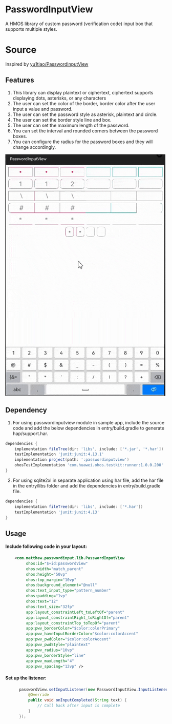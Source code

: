 # PasswordInputView
A HMOS library of custom password (verification code) input box that supports multiple styles.

# Source
Inspired by [yu1tiao/PasswordInputView](https://github.com/yu1tiao/PasswordInputView)

## Features
1) This library can display plaintext or ciphertext, ciphertext supports displaying dots, asterisks, or any characters
2) The user can set the color of the border, border color after the user input a value and password.
3) The user can set the password style as asterisk, plaintext and circle.
4) The user can set the border style line and box.
5) The user can set the maximum length of the password.
6) You can set the interval and rounded corners between the password boxes.
7) You can configure the radius for the password boxes and they will change accordingly.

<img src="screenshots/passwordinputview.gif" width="500">

## Dependency
1. For using passwordinputview module in sample app, include the source code and add the below dependencies in entry/build.gradle to generate hap/support.har.
```groovy
dependencies {
    implementation fileTree(dir: 'libs', include: ['*.jar', '*.har'])
    testImplementation 'junit:junit:4.13.1'
    implementation project(path: ':passwordinputview')
    ohosTestImplementation 'com.huawei.ohos.testkit:runner:1.0.0.200'
}
```

2. For using sqlite2xl in separate application using har file, add the har file in the entry/libs folder and add the dependencies in entry/build.gradle file.
```groovy
dependencies {
    implementation fileTree(dir: 'libs', include: ['*.har'])
    testImplementation 'junit:junit:4.13'
}
```

## Usage
#### Include following code in your layout:
```xml
    <com.matthew.passwordinput.lib.PasswordInputView
         ohos:id="$+id:passwordView"
         ohos:width="match_parent"
         ohos:height="50vp"
         ohos:top_margin="10vp"
         ohos:background_element="@null"
         ohos:text_input_type="pattern_number"
         ohos:padding="1vp"
         ohos:text="12"
         ohos:text_size="32fp"
         app:layout_constraintLeft_toLeftOf="parent"
         app:layout_constraintRight_toRightOf="parent"
         app:layout_constraintTop_toTopOf="parent"
         app:pwv_borderColor="$color:colorPrimary"
         app:pwv_haveInputBorderColor="$color:colorAccent"
         app:pwv_pwdColor="$color:colorAccent"
         app:pwv_pwdStyle="plaintext"
         app:pwv_radius="10vp"
         app:pwv_borderStyle="line"
         app:pwv_maxLength="4"
         app:pwv_spacing="12vp" />
```

#### Set up the listener:
```java
      passwordView.setInputListener(new PasswordInputView.InputListener() {
          @Override
          public void onInputCompleted(String text) {
              // Call back after input is complete
          }
      });
```